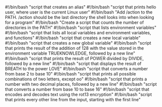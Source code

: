 #!/bin/bash
"script that creates an alias"
#!/bin/bash
"script that prints hello user, where user is the current Linux user"
#!/bin/bash
"Add /action to the PATH. /action should be the last directory the shell looks into when looking for a program"
#!/bin/bash
"Create a script that counts the number of directories in the PATH"
#!/bin/bash
"script that lists environment variables"
#!/bin/bash
"script that lists all local variables and environment variables, and functions"
#!/bin/bash
"script that creates a new local variable"
#!/bin/bash
"script that creates a new global variable"
#!/bin/bash
"script that prints the result of the addition of 128 with the value stored in the environment variable TRUEKNOWLEDGE, followed by a new line"
#!/bin/bash
"script that prints the result of POWER divided by DIVIDE, followed by a new line"
#!/bin/bash
"script that displays the result of BREATH to the power LOVE"
#!/bin/bash
"script that converts a number from base 2 to base 10"
#!/bin/bash
"script that prints all possible combinations of two letters, except oo"
#!/bin/bash
"script that prints a number with two decimal places, followed by a new line"
#!/bin/bash
"script that converts a number from base 10 to base 16"
#!/bin/bash
"script that encodes and decodes text using the rot13 encryption"
#!/bin/bash
"script that prints every other line from the input, starting with the first line"

